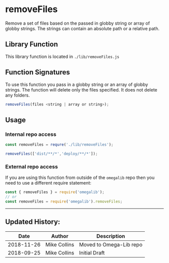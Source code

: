 # removeFiles

Remove a set of files based on the passed in globby string or array of globby strings. The strings can contain an absolute path or a relative path.

## Library Function

This library function is located in `./lib/removeFiles.js`

## Function Signatures

To use this function you pass in a globby string or an array of globby strings. The function will delete only the files specified. It does not delete any folders.

```js
removeFiles(files <string | array or string>);
```

## Usage

### Internal repo access

```js
const removeFiles = requre('./lib/removeFiles');

removeFiles(['dist/**/*','deploy/**/*']);
```

### External repo access

If you are using this function from outside of the `omegalib` repo then you need to use a different require statement:

```js
const { removeFiles } = require('omegalib');
// or
const removeFiles = require('omegalib').removeFiles;
```

---

## Updated History:

| Date | Author | Description |
| --- | --- | --- |
| 2018-11-26 | Mike Collins | Moved to Omega-Lib repo |
| 2018-09-25 | Mike Collins | Initial Draft |
